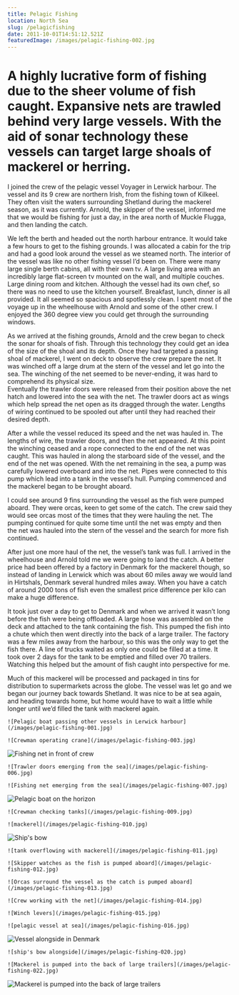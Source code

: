 ```yaml
---
title: Pelagic Fishing
location: North Sea
slug: /pelagicfishing
date: 2011-10-01T14:51:12.521Z
featuredImage: /images/pelagic-fishing-002.jpg
---
```

# A highly lucrative form of fishing due to the sheer volume of fish caught.  Expansive nets are trawled behind very large vessels.  With the aid of sonar technology these vessels can target large shoals of mackerel or herring.

I joined the crew of the pelagic vessel Voyager in Lerwick harbour.  The vessel and its 9 crew are northern Irish, from the fishing town of Kilkeel.  They often visit the waters surrounding Shetland during the mackerel season, as it was currently.  Arnold, the skipper of the vessel, informed me that we would be fishing for just a day, in the area north of Muckle Flugga, and then landing the catch.

We left the berth and headed out the north harbour entrance.  It would take a few hours to get to the fishing grounds.  I was allocated a cabin for the trip and had a good look around the vessel as we steamed north.  The interior of the vessel was like no other fishing vessel I’d been on.  There were many large single berth cabins, all with their own tv.  A large living area with an incredibly large flat-screen tv mounted on the wall, and multiple couches.  Large dining room and kitchen.  Although the vessel had its own chef, so there was no need to use the kitchen yourself.  Breakfast, lunch, dinner is all provided.  It all seemed so spacious and spotlessly clean.  I spent most of the voyage up in the wheelhouse with Arnold and some of the other crew. I enjoyed the 360 degree view you could get through the surrounding windows.

As we arrived at the fishing grounds, Arnold and the crew began to check the sonar for shoals of fish.  Through this technology they could get an idea of the size of the shoal and its depth.  Once they had targeted a passing shoal of mackerel, I went on deck to observe the crew prepare the net.  It was winched off a large drum at the stern of the vessel and let go into the sea.  The winching of the net seemed to be never-ending, it was hard to comprehend its physical size.  
Eventually the trawler doors were released from their position above the net hatch and lowered into the sea with the net.  The trawler doors act as wings which help spread the net open as its dragged through the water.  Lengths of wiring continued to be spooled out after until they had reached their desired depth. 

After a while the vessel reduced its speed and the net was hauled in.  The lengths of wire, the trawler doors, and then the net appeared.  At this point the winching ceased and a rope connected to the end of the net was caught.  This was hauled in along the starboard side of the vessel, and the end of the net was opened.  With the net remaining in the sea, a pump was carefully lowered overboard and into the net.  Pipes were connected to this pump which lead into a tank in the vessel’s hull.  Pumping commenced and the mackerel began to be brought aboard.

I could see around 9 fins surrounding the vessel as the fish were pumped aboard.  They were orcas, keen to get some of the catch. The crew said they would see orcas most of the times that they were hauling the net.  The pumping continued for quite some time until the net was empty and then the net was hauled into the stern of the vessel and the search for more fish continued.

After just one more haul of the net, the vessel’s tank was full.  I arrived in the wheelhouse and Arnold told me we were going to land the catch.  A better price had been offered by a factory in Denmark for the mackerel though, so instead of landing in Lerwick which was about 60 miles away we would land in Hirtshals, Denmark several hundred miles away.  When you have a catch of around 2000 tons of fish even the smallest price difference per kilo can make a huge difference.

It took just over a day to get to Denmark and when we arrived it wasn’t long before the fish were being offloaded.  A large hose was assembled on the deck and attached to the tank containing the fish.  This pumped the fish into a chute which then went directly into the back of a large trailer.  The factory was a few miles away from the harbour, so this was the only way to get the fish there.  A line of trucks waited as only one could be filled at a time.  It took over 2 days for the tank to be emptied and filled over 70 trailers.  Watching this helped but the amount of fish caught into perspective for me.

Much of this mackerel will be processed and packaged in tins for distribution to supermarkets across the globe.  The vessel was let go and we began our journey back towards Shetland. It was nice to be at sea again, and heading towards home, but home would have to wait a little while longer until we’d filled the tank with mackerel again.


```grid|2
![Pelagic boat passing other vessels in Lerwick harbour](/images/pelagic-fishing-001.jpg)

![Crewman operating crane](/images/pelagic-fishing-003.jpg)
```

![Fishing net in front of crew](/images/pelagic-fishing-004.jpg)

```grid|2
![Trawler doors emerging from the sea](/images/pelagic-fishing-006.jpg)

![Fishing net emerging from the sea](/images/pelagic-fishing-007.jpg)
```

![Pelagic boat on the horizon](/images/pelagic-fishing-008.jpg)

```grid|2
![Crewman checking tanks](/images/pelagic-fishing-009.jpg)

![mackerel](/images/pelagic-fishing-010.jpg)
```

![Ship's bow](/images/pelagic-fishing-017.jpg)

```grid|2
![tank overflowing with mackerel](/images/pelagic-fishing-011.jpg)

![Skipper watches as the fish is pumped aboard](/images/pelagic-fishing-012.jpg)
```

```grid|2
![Orcas surround the vessel as the catch is pumped aboard](/images/pelagic-fishing-013.jpg)

![Crew working with the net](/images/pelagic-fishing-014.jpg)
```

```grid|2
![Winch levers](/images/pelagic-fishing-015.jpg)

![pelagic vessel at sea](/images/pelagic-fishing-016.jpg)
```

![Vessel alongside in Denmark](/images/pelagic-fishing-018.jpg)

```grid|2
![ship's bow alongside](/images/pelagic-fishing-020.jpg)

![Mackerel is pumped into the back of large trailers](/images/pelagic-fishing-022.jpg)
```

![Mackerel is pumped into the back of large trailers](/images/pelagic-fishing-021.jpg)


